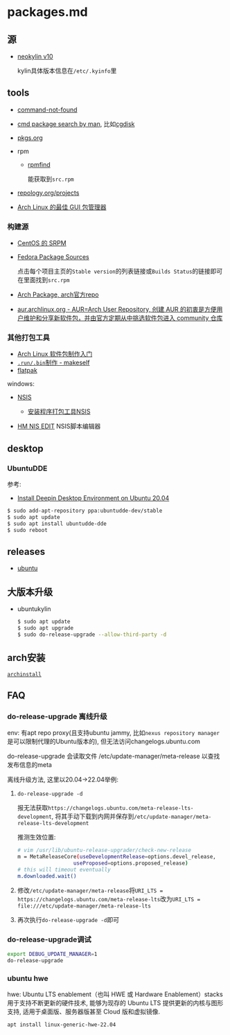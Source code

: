 # packages.md

## 源
- [neokylin v10](http://update.cs2c.com.cn:8080/NS/V10/V10SP2/os/adv/lic/)

    kylin具体版本信息在`/etc/.kyinfo`里

## tools
- [command-not-found](https://command-not-found.com/)
- [cmd package search by man](http://manpages.ubuntu.com/manpages/focal/man8/), 比如[cgdisk](http://manpages.ubuntu.com/manpages/focal/man8/cgdisk.8.html)
- [pkgs.org](https://pkgs.org)
- rpm

    - [rpmfind](https://rpmfind.net/)

        能获取到`src.rpm`
- [repology.org/projects](https://repology.org/projects/)
- [Arch Linux 的最佳 GUI 包管理器](https://linux.cn/article-15727-1.html)

### 构建源
- [CentOS 的 SRPM](http://mirror.centos.org/)
- [Fedora Package Sources](https://src.fedoraproject.org/)

    点击每个项目主页的`Stable version`的列表链接或`Builds Status`的链接即可在里面找到`src.rpm`
- [Arch Package, arch官方repo](https://www.archlinux.org/packages/)
- [aur.archlinux.org - AUR=Arch User Repository, 创建 AUR 的初衷是方便用户维护和分享新软件包，并由官方定期从中挑选软件包进入 community 仓库](https://aur.archlinux.org/packages/)

### 其他打包工具
- [Arch Linux 软件包制作入门](https://linux.cn/article-13843-1.html)
- [`.run/.bin`制作 - makeself](https://github.com/megastep/makeself)
- [flatpak](https://linux.cn/article-15007-1.html)

windows:
- [NSIS](https://nsis.sourceforge.io/Download)

    - [安装程序打包工具NSIS](https://wuziqingwzq.github.io/other/2018/01/08/NSIS1.html)
- [HM NIS EDIT](http://hmne.sourceforge.net/)
    NSIS脚本编辑器

## desktop
### UbuntuDDE
参考:
- [Install Deepin Desktop Environment on Ubuntu 20.04](https://computingforgeeks.com/install-deepin-desktop-environment-on-ubuntu/)

```bash
$ sudo add-apt-repository ppa:ubuntudde-dev/stable
$ sudo apt update
$ sudo apt install ubuntudde-dde
$ sudo reboot
```

## releases
- [ubuntu](https://wiki.ubuntu.com/Releases)

## 大版本升级
- ubuntukylin

    ```bash
    $ sudo apt update
    $ sudo apt upgrade
    $ sudo do-release-upgrade --allow-third-party -d
    ```
## arch安装
[`archinstall`](https://www.debugpoint.com/archinstall-guide/)

## FAQ
### do-release-upgrade 离线升级
env: 有apt repo proxy(且支持ubuntu jammy, 比如`nexus repository manager`是可以限制代理的Ubuntu版本的), 但无法访问changelogs.ubuntu.com

do-release-upgrade 会读取文件 /etc/update-manager/meta-release 以查找发布信息的meta

离线升级方法, 这里以20.04->22.04举例:
1. `do-release-upgrade -d`

    报无法获取`https://changelogs.ubuntu.com/meta-release-lts-development`, 将其手动下载到内网并保存到`/etc/update-manager/meta-release-lts-development`


    推测生效位置:
    ```bash
    # vim /usr/lib/ubuntu-release-upgrader/check-new-release
    m = MetaReleaseCore(useDevelopmentRelease=options.devel_release,
                      useProposed=options.proposed_release)
    # this will timeout eventually
    m.downloaded.wait()
    ```
1. 修改`/etc/update-manager/meta-release`将`URI_LTS = https://changelogs.ubuntu.com/meta-release-lts`改为`URI_LTS = file:///etc/update-manager/meta-release-lts`
1. 再次执行`do-release-upgrade -d`即可

### do-release-upgrade调试
```bash
export DEBUG_UPDATE_MANAGER=1
do-release-upgrade
```

### ubuntu hwe
hwe: Ubuntu LTS enablement（也叫 HWE 或 Hardware Enablement）stacks 用于支持不断更新的硬件技术, 能够为现存的 Ubuntu LTS 提供更新的内核与图形支持, 适用于桌面版、服务器版甚至 Cloud 版和虚拟镜像.

`apt install linux-generic-hwe-22.04`